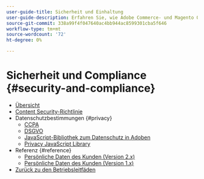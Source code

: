 ```yaml
---
user-guide-title: Sicherheit und Einhaltung
user-guide-description: Erfahren Sie, wie Adobe Commerce- und Magento Open Source-Händler für die Aufrechterhaltung eines sicheren Umfelds und die Einhaltung der gesetzlichen Anforderungen und Best Practices für Online-Händler in ihrem jeweiligen Land verantwortlich sind.
source-git-commit: 338a99f4f047640ac4bb944ac8599301cba5f646
workflow-type: tm+mt
source-wordcount: '72'
ht-degree: 0%

---
```



# Sicherheit und Compliance {#security-and-compliance}

- [Übersicht](overview.md)
- [Content Security-Richtlinie](content-security-policy.md)
- Datenschutzbestimmungen {#privacy}
   - [CCPA](privacy/ccpa.md)
   - [DSGVO](privacy/gdpr.md)
   - [JavaScript-Bibliothek zum Datenschutz in Adoben](privacy/adobe-javascript-library.md)
   - [Privacy JavaScript Library](privacy/javascript-library.md)
- Referenz {#reference}
   - [Persönliche Daten des Kunden (Version 2.x)](privacy/data-m2.md)
   - [Persönliche Daten des Kunden (Version 1.x)](privacy/data-m1.md)
- [Zurück zu den Betriebsleitfäden](https://experienceleague.adobe.com/docs/commerce-operations/operational-guides/home.html)
